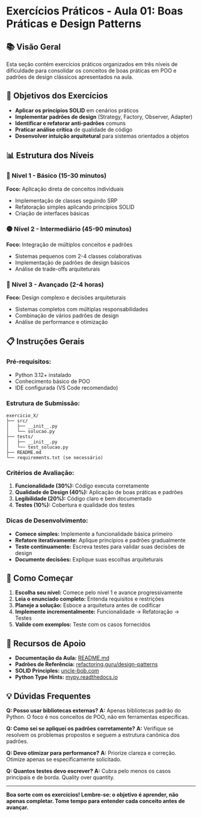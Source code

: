 # Exercícios Práticos - Aula 01: Boas Práticas e Design Patterns

## 📚 Visão Geral

Esta seção contém exercícios práticos organizados em três níveis de dificuldade para consolidar os conceitos de boas práticas em POO e padrões de design clássicos apresentados na aula.

## 🎯 Objetivos dos Exercícios

- **Aplicar os princípios SOLID** em cenários práticos
- **Implementar padrões de design** (Strategy, Factory, Observer, Adapter)
- **Identificar e refatorar anti-padrões** comuns
- **Praticar análise crítica** de qualidade de código
- **Desenvolver intuição arquitetural** para sistemas orientados a objetos

## 📊 Estrutura dos Níveis

### 🔵 Nível 1 - Básico (15-30 minutos)
**Foco:** Aplicação direta de conceitos individuais
- Implementação de classes seguindo SRP
- Refatoração simples aplicando princípios SOLID
- Criação de interfaces básicas

### 🟡 Nível 2 - Intermediário (45-90 minutos)
**Foco:** Integração de múltiplos conceitos e padrões
- Sistemas pequenos com 2-4 classes colaborativas
- Implementação de padrões de design básicos
- Análise de trade-offs arquiteturais

### 🔴 Nível 3 - Avançado (2-4 horas)
**Foco:** Design complexo e decisões arquiteturais
- Sistemas completos com múltiplas responsabilidades
- Combinação de vários padrões de design
- Análise de performance e otimização

## 📋 Instruções Gerais

### **Pré-requisitos:**
- Python 3.12+ instalado
- Conhecimento básico de POO
- IDE configurada (VS Code recomendado)

### **Estrutura de Submissão:**
```
exercicio_X/
├── src/
│   ├── __init__.py
│   └── solucao.py
├── tests/
│   ├── __init__.py
│   └── test_solucao.py
├── README.md
└── requirements.txt (se necessário)
```

### **Critérios de Avaliação:**
1. **Funcionalidade (30%):** Código executa corretamente
2. **Qualidade de Design (40%):** Aplicação de boas práticas e padrões
3. **Legibilidade (20%):** Código claro e bem documentado
4. **Testes (10%):** Cobertura e qualidade dos testes

### **Dicas de Desenvolvimento:**
- **Comece simples:** Implemente a funcionalidade básica primeiro
- **Refatore iterativamente:** Aplique princípios e padrões gradualmente
- **Teste continuamente:** Escreva testes para validar suas decisões de design
- **Documente decisões:** Explique suas escolhas arquiteturais

## 🚀 Como Começar

1. **Escolha seu nível:** Comece pelo nível 1 e avance progressivamente
2. **Leia o enunciado completo:** Entenda requisitos e restrições
3. **Planeje a solução:** Esboce a arquitetura antes de codificar
4. **Implemente incrementalmente:** Funcionalidade → Refatoração → Testes
5. **Valide com exemplos:** Teste com os casos fornecidos

## 📖 Recursos de Apoio

- **Documentação da Aula:** [README.md](../README.md)
- **Padrões de Referência:** [refactoring.guru/design-patterns](https://refactoring.guru/design-patterns)
- **SOLID Principles:** [uncle-bob.com](https://blog.cleancoder.com/uncle-bob/2020/10/18/Solid-Relevance.html)
- **Python Type Hints:** [mypy.readthedocs.io](https://mypy.readthedocs.io/)

## 💡 Dúvidas Frequentes

**Q: Posso usar bibliotecas externas?**
**A:** Apenas bibliotecas padrão do Python. O foco é nos conceitos de POO, não em ferramentas específicas.

**Q: Como sei se apliquei os padrões corretamente?**
**A:** Verifique se resolvem os problemas propostos e seguem a estrutura canônica dos padrões.

**Q: Devo otimizar para performance?**
**A:** Priorize clareza e correção. Otimize apenas se especificamente solicitado.

**Q: Quantos testes devo escrever?**
**A:** Cubra pelo menos os casos principais e de borda. Quality over quantity.

---

**Boa sorte com os exercícios! Lembre-se: o objetivo é aprender, não apenas completar. Tome tempo para entender cada conceito antes de avançar.**
